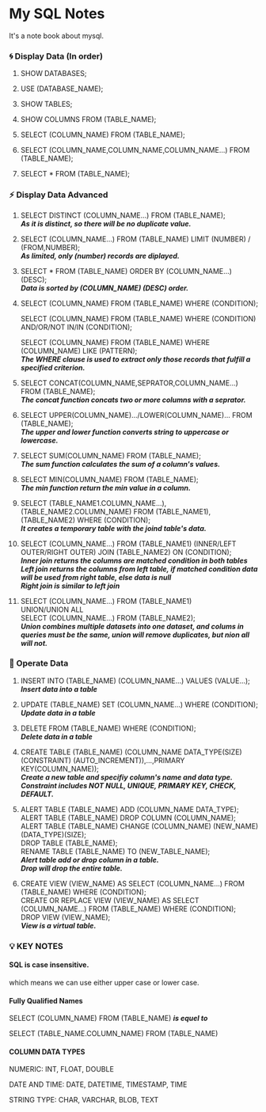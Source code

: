 # My SQL Notes

It's a note book about mysql.

### :cyclone: Display Data (In order)

1. SHOW DATABASES;

2. USE (DATABASE_NAME);

3. SHOW TABLES;

4. SHOW COLUMNS FROM (TABLE_NAME);

5. SELECT (COLUMN_NAME) FROM (TABLE_NAME);

6. SELECT (COLUMN_NAME,COLUMN_NAME,COLUMN_NAME...) FROM (TABLE_NAME);

7. SELECT * FROM (TABLE_NAME);


### :zap: Display Data Advanced

1. SELECT DISTINCT (COLUMN_NAME...) FROM (TABLE_NAME);  
    **_As it is distinct, so there will be no duplicate value._**

2. SELECT (COLUMN_NAME...) FROM (TABLE_NAME) LIMIT (NUMBER) / (FROM,NUMBER);  
    **_As limited, only (number) records are diplayed._**

3. SELECT * FROM (TABLE_NAME) ORDER BY (COLUMN_NAME...) (DESC);  
    **_Data is sorted by (COLUMN_NAME) (DESC) order._**

4. SELECT (COLUMN_NAME) FROM (TABLE_NAME) WHERE (CONDITION);

   SELECT (COLUMN_NAME) FROM (TABLE_NAME) WHERE (CONDITION) AND/OR/NOT IN/IN (CONDITION);

   SELECT (COLUMN_NAME) FROM (TABLE_NAME) WHERE (COLUMN_NAME) LIKE (PATTERN);  
    **_The WHERE clause is used to extract only those records that fulfill a specified criterion._**

5. SELECT CONCAT(COLUMN_NAME,SEPRATOR,COLUMN_NAME...) FROM (TABLE_NAME);  
    **_The concat function concats two or more columns with a seprator._**

6. SELECT UPPER(COLUMN_NAME).../LOWER(COLUMN_NAME)... FROM (TABLE_NAME);  
    **_The upper and lower function converts string to uppercase or lowercase._**

7. SELECT SUM(COLUMN_NAME) FROM (TABLE_NAME);  
    **_The sum function calculates the sum of a column's values._**

8. SELECT MIN(COLUMN_NAME) FROM (TABLE_NAME);  
    **_The min function return the min value in a column._**

9. SELECT (TABLE_NAME1.COLUMN_NAME...),(TABLE_NAME2.COLUMN_NAME) FROM (TABLE_NAME1),(TABLE_NAME2) WHERE (CONDITION);  
    **_It creates a temporary table with the joind table's data._**

10. SELECT (COLUMN_NAME...) FROM (TABLE_NAME1) (INNER/LEFT OUTER/RIGHT OUTER) JOIN (TABLE_NAME2) ON (CONDITION);  
    **_Inner join returns the columns are matched condition in both tables_**  
    **_Left join returns the columns from left table, if matched condition data will be used from right table, else data is null_**  
    **_Right join is similar to left join_**  

11. SELECT (COLUMN_NAME...) FROM (TABLE_NAME1)  
    UNION/UNION ALL  
    SELECT (COLUMN_NAME...) FROM (TABLE_NAME2);  
    **_Union combines multiple datasets into one dataset, and colums in queries must be the same, union will remove duplicates, but nion all will not._**  

### :star2: Operate Data

1.  INSERT INTO (TABLE_NAME) (COLUMN_NAME...) VALUES (VALUE...);  
    **_Insert data into a table_**  

2.  UPDATE (TABLE_NAME) SET (COLUMN_NAME...) WHERE (CONDITION);  
    **_Update data in a table_**  

3.  DELETE FROM (TABLE_NAME) WHERE (CONDITION);  
    **_Delete data in a table_**  

4.  CREATE TABLE (TABLE_NAME)
    (COLUMN_NAME DATA_TYPE(SIZE) (CONSTRAINT) (AUTO_INCREMENT)),...,PRIMARY KEY(COLUMN_NAME));  
    **_Create a new table and specifiy column's name and data type._**  
    **_Constraint includes NOT NULL, UNIQUE, PRIMARY KEY, CHECK, DEFAULT._**

5.  ALERT TABLE (TABLE_NAME) ADD (COLUMN_NAME DATA_TYPE);  
    ALERT TABLE (TABLE_NAME) DROP COLUMN (COLUMN_NAME);  
    ALERT TABLE (TABLE_NAME) CHANGE (COLUMN_NAME) (NEW_NAME) (DATA_TYPE)(SIZE);  
    DROP TABLE (TABLE_NAME);  
    RENAME TABLE (TABLE_NAME) TO (NEW_TABLE_NAME);  
    **_Alert table add or drop column in a table._**   
    **_Drop will drop the entire table._**  

6.  CREATE VIEW (VIEW_NAME) AS SELECT (COLUMN_NAME...) FROM (TABLE_NAME) WHERE (CONDITION);  
    CREATE OR REPLACE VIEW (VIEW_NAME) AS SELECT (COLUMN_NAME...) FROM (TABLE_NAME) WHERE (CONDITION);  
    DROP VIEW (VIEW_NAME);  
    **_View is a virtual table._**  


### :bulb: KEY NOTES

#### SQL is case insensitive.

which means we can use either upper case or lower case.

#### Fully Qualified Names

SELECT (COLUMN_NAME) FROM (TABLE_NAME) **_is equel to_** 

SELECT (TABLE_NAME.COLUMN_NAME) FROM (TABLE_NAME) 

#### COLUMN DATA TYPES

NUMERIC: INT, FLOAT, DOUBLE 

DATE AND TIME: DATE, DATETIME, TIMESTAMP, TIME 

STRING TYPE: CHAR, VARCHAR, BLOB, TEXT 





